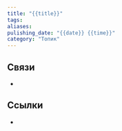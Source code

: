 ```yaml
---
title: "{{title}}"
tags:
aliases:
pulishing_date: "{{date}} {{time}}"
category: "Топик"
---
```


## Связи
- 
## Ссылки
- 
